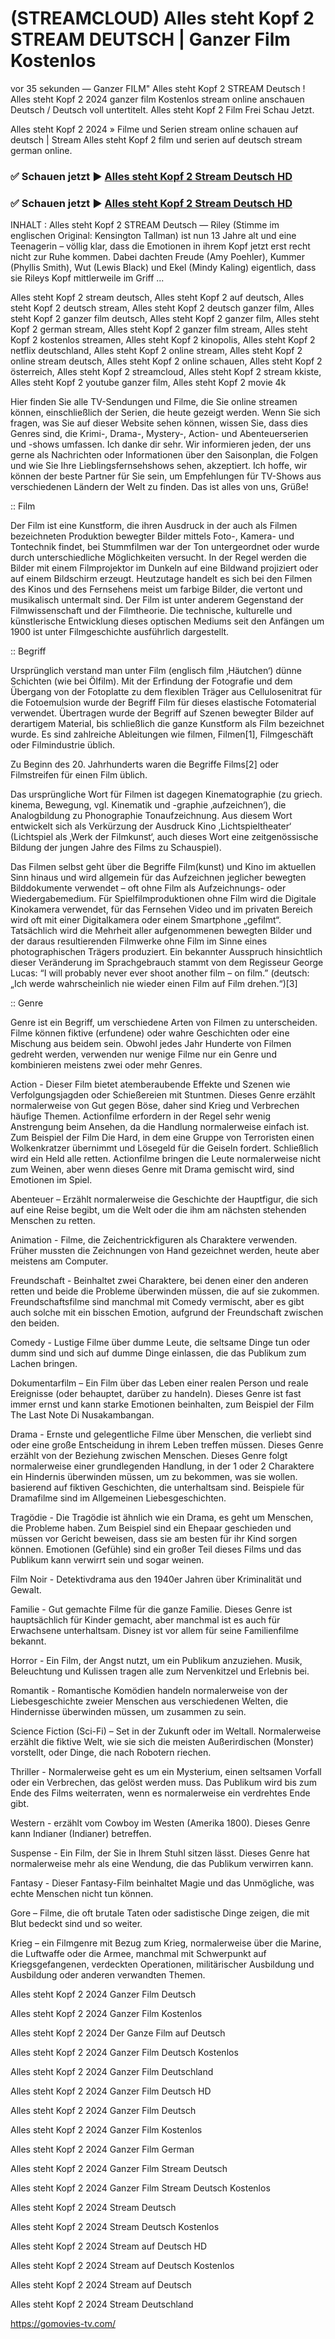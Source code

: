 # (STREAMCLOUD) Alles steht Kopf 2 STREAM DEUTSCH | Ganzer Film Kostenlos

vor 35 sekunden — Ganzer FILM" Alles steht Kopf 2 STREAM Deutsch ! Alles steht Kopf 2 2024 ganzer film Kostenlos stream online anschauen Deutsch / Deutsch voll untertitelt. Alles steht Kopf 2 Film Frei Schau Jetzt.

Alles steht Kopf 2 2024 » Filme und Serien stream online schauen auf deutsch | Stream Alles steht Kopf 2 film und serien auf deutsch stream german online.

### ✅ Schauen jetzt ▶️ [Alles steht Kopf 2 Stream Deutsch HD](https://gomovies-tv.com/de/movie/1022789/alles-steht-kopf-2.html)

### ✅ Schauen jetzt ▶️ [Alles steht Kopf 2 Stream Deutsch HD](https://gomovies-tv.com/de/movie/1022789/alles-steht-kopf-2.html)

INHALT : Alles steht Kopf 2 STREAM Deutsch — Riley (Stimme im englischen Original: Kensington Tallman) ist nun 13 Jahre alt und eine Teenagerin – völlig klar, dass die Emotionen in ihrem Kopf jetzt erst recht nicht zur Ruhe kommen. Dabei dachten Freude (Amy Poehler), Kummer (Phyllis Smith), Wut (Lewis Black) und Ekel (Mindy Kaling) eigentlich, dass sie Rileys Kopf mittlerweile im Griff ...

Alles steht Kopf 2 stream deutsch, Alles steht Kopf 2 auf deutsch, Alles steht Kopf 2 deutsch stream, Alles steht Kopf 2 deutsch ganzer film, Alles steht Kopf 2 ganzer film deutsch, Alles steht Kopf 2 ganzer film, Alles steht Kopf 2 german stream, Alles steht Kopf 2 ganzer film stream, Alles steht Kopf 2 kostenlos streamen, Alles steht Kopf 2 kinopolis, Alles steht Kopf 2 netflix deutschland, Alles steht Kopf 2 online stream, Alles steht Kopf 2 online stream deutsch, Alles steht Kopf 2 online schauen, Alles steht Kopf 2 österreich, Alles steht Kopf 2 streamcloud, Alles steht Kopf 2 stream kkiste, Alles steht Kopf 2 youtube ganzer film, Alles steht Kopf 2 movie 4k

Hier finden Sie alle TV-Sendungen und Filme, die Sie online streamen können, einschließlich der Serien, die heute gezeigt werden. Wenn Sie sich fragen, was Sie auf dieser Website sehen können, wissen Sie, dass dies Genres sind, die Krimi-, Drama-, Mystery-, Action- und Abenteuerserien und -shows umfassen. Ich danke dir sehr. Wir informieren jeden, der uns gerne als Nachrichten oder Informationen über den Saisonplan, die Folgen und wie Sie Ihre Lieblingsfernsehshows sehen, akzeptiert. Ich hoffe, wir können der beste Partner für Sie sein, um Empfehlungen für TV-Shows aus verschiedenen Ländern der Welt zu finden. Das ist alles von uns, Grüße!

:: Film

Der Film ist eine Kunstform, die ihren Ausdruck in der auch als Filmen bezeichneten Produktion bewegter Bilder mittels Foto-, Kamera- und Tontechnik findet, bei Stummfilmen war der Ton untergeordnet oder wurde durch unterschiedliche Möglichkeiten versucht. In der Regel werden die Bilder mit einem Filmprojektor im Dunkeln auf eine Bildwand projiziert oder auf einem Bildschirm erzeugt. Heutzutage handelt es sich bei den Filmen des Kinos und des Fernsehens meist um farbige Bilder, die vertont und musikalisch untermalt sind. Der Film ist unter anderem Gegenstand der Filmwissenschaft und der Filmtheorie. Die technische, kulturelle und künstlerische Entwicklung dieses optischen Mediums seit den Anfängen um 1900 ist unter Filmgeschichte ausführlich dargestellt.

:: Begriff

Ursprünglich verstand man unter Film (englisch film ‚Häutchen‘) dünne Schichten (wie bei Ölfilm). Mit der Erfindung der Fotografie und dem Übergang von der Fotoplatte zu dem flexiblen Träger aus Cellulosenitrat für die Fotoemulsion wurde der Begriff Film für dieses elastische Fotomaterial verwendet. Übertragen wurde der Begriff auf Szenen bewegter Bilder auf derartigem Material, bis schließlich die ganze Kunstform als Film bezeichnet wurde. Es sind zahlreiche Ableitungen wie filmen, Filmen[1], Filmgeschäft oder Filmindustrie üblich.

Zu Beginn des 20. Jahrhunderts waren die Begriffe Films[2] oder Filmstreifen für einen Film üblich.

Das ursprüngliche Wort für Filmen ist dagegen Kinematographie (zu griech. kinema, Bewegung, vgl. Kinematik und -graphie ‚aufzeichnen‘), die Analogbildung zu Phonographie Tonaufzeichnung. Aus diesem Wort entwickelt sich als Verkürzung der Ausdruck Kino ‚Lichtspieltheater‘ (Lichtspiel als ‚Werk der Filmkunst‘, auch dieses Wort eine zeitgenössische Bildung der jungen Jahre des Films zu Schauspiel).

Das Filmen selbst geht über die Begriffe Film(kunst) und Kino im aktuellen Sinn hinaus und wird allgemein für das Aufzeichnen jeglicher bewegten Bilddokumente verwendet – oft ohne Film als Aufzeichnungs- oder Wiedergabemedium. Für Spielfilmproduktionen ohne Film wird die Digitale Kinokamera verwendet, für das Fernsehen Video und im privaten Bereich wird oft mit einer Digitalkamera oder einem Smartphone „gefilmt“. Tatsächlich wird die Mehrheit aller aufgenommenen bewegten Bilder und der daraus resultierenden Filmwerke ohne Film im Sinne eines photographischen Trägers produziert. Ein bekannter Ausspruch hinsichtlich dieser Veränderung im Sprachgebrauch stammt von dem Regisseur George Lucas: “I will probably never ever shoot another film – on film.” (deutsch: „Ich werde wahrscheinlich nie wieder einen Film auf Film drehen.“)[3]

:: Genre

Genre ist ein Begriff, um verschiedene Arten von Filmen zu unterscheiden. Filme können fiktive (erfundene) oder wahre Geschichten oder eine Mischung aus beidem sein. Obwohl jedes Jahr Hunderte von Filmen gedreht werden, verwenden nur wenige Filme nur ein Genre und kombinieren meistens zwei oder mehr Genres.

Action - Dieser Film bietet atemberaubende Effekte und Szenen wie Verfolgungsjagden oder Schießereien mit Stuntmen. Dieses Genre erzählt normalerweise von Gut gegen Böse, daher sind Krieg und Verbrechen häufige Themen. Actionfilme erfordern in der Regel sehr wenig Anstrengung beim Ansehen, da die Handlung normalerweise einfach ist. Zum Beispiel der Film Die Hard, in dem eine Gruppe von Terroristen einen Wolkenkratzer übernimmt und Lösegeld für die Geiseln fordert. Schließlich wird ein Held alle retten. Actionfilme bringen die Leute normalerweise nicht zum Weinen, aber wenn dieses Genre mit Drama gemischt wird, sind Emotionen im Spiel.

Abenteuer – Erzählt normalerweise die Geschichte der Hauptfigur, die sich auf eine Reise begibt, um die Welt oder die ihm am nächsten stehenden Menschen zu retten.

Animation - Filme, die Zeichentrickfiguren als Charaktere verwenden. Früher mussten die Zeichnungen von Hand gezeichnet werden, heute aber meistens am Computer.

Freundschaft - Beinhaltet zwei Charaktere, bei denen einer den anderen retten und beide die Probleme überwinden müssen, die auf sie zukommen. Freundschaftsfilme sind manchmal mit Comedy vermischt, aber es gibt auch solche mit ein bisschen Emotion, aufgrund der Freundschaft zwischen den beiden.

Comedy - Lustige Filme über dumme Leute, die seltsame Dinge tun oder dumm sind und sich auf dumme Dinge einlassen, die das Publikum zum Lachen bringen.

Dokumentarfilm – Ein Film über das Leben einer realen Person und reale Ereignisse (oder behauptet, darüber zu handeln). Dieses Genre ist fast immer ernst und kann starke Emotionen beinhalten, zum Beispiel der Film The Last Note Di Nusakambangan.

Drama - Ernste und gelegentliche Filme über Menschen, die verliebt sind oder eine große Entscheidung in ihrem Leben treffen müssen. Dieses Genre erzählt von der Beziehung zwischen Menschen. Dieses Genre folgt normalerweise einer grundlegenden Handlung, in der 1 oder 2 Charaktere ein Hindernis überwinden müssen, um zu bekommen, was sie wollen. basierend auf fiktiven Geschichten, die unterhaltsam sind. Beispiele für Dramafilme sind im Allgemeinen Liebesgeschichten.

Tragödie - Die Tragödie ist ähnlich wie ein Drama, es geht um Menschen, die Probleme haben. Zum Beispiel sind ein Ehepaar geschieden und müssen vor Gericht beweisen, dass sie am besten für ihr Kind sorgen können. Emotionen (Gefühle) sind ein großer Teil dieses Films und das Publikum kann verwirrt sein und sogar weinen.

Film Noir - Detektivdrama aus den 1940er Jahren über Kriminalität und Gewalt.

Familie - Gut gemachte Filme für die ganze Familie. Dieses Genre ist hauptsächlich für Kinder gemacht, aber manchmal ist es auch für Erwachsene unterhaltsam. Disney ist vor allem für seine Familienfilme bekannt.

Horror - Ein Film, der Angst nutzt, um ein Publikum anzuziehen. Musik, Beleuchtung und Kulissen tragen alle zum Nervenkitzel und Erlebnis bei.

Romantik - Romantische Komödien handeln normalerweise von der Liebesgeschichte zweier Menschen aus verschiedenen Welten, die Hindernisse überwinden müssen, um zusammen zu sein.

Science Fiction (Sci-Fi) – Set in der Zukunft oder im Weltall. Normalerweise erzählt die fiktive Welt, wie sie sich die meisten Außerirdischen (Monster) vorstellt, oder Dinge, die nach Robotern riechen.

Thriller - Normalerweise geht es um ein Mysterium, einen seltsamen Vorfall oder ein Verbrechen, das gelöst werden muss. Das Publikum wird bis zum Ende des Films weiterraten, wenn es normalerweise ein verdrehtes Ende gibt.

Western - erzählt vom Cowboy im Westen (Amerika 1800). Dieses Genre kann Indianer (Indianer) betreffen.

Suspense - Ein Film, der Sie in Ihrem Stuhl sitzen lässt. Dieses Genre hat normalerweise mehr als eine Wendung, die das Publikum verwirren kann.

Fantasy - Dieser Fantasy-Film beinhaltet Magie und das Unmögliche, was echte Menschen nicht tun können.

Gore – Filme, die oft brutale Taten oder sadistische Dinge zeigen, die mit Blut bedeckt sind und so weiter.

Krieg – ein Filmgenre mit Bezug zum Krieg, normalerweise über die Marine, die Luftwaffe oder die Armee, manchmal mit Schwerpunkt auf Kriegsgefangenen, verdeckten Operationen, militärischer Ausbildung und Ausbildung oder anderen verwandten Themen.

Alles steht Kopf 2 2024 Ganzer Film Deutsch

Alles steht Kopf 2 2024 Ganzer Film Kostenlos

Alles steht Kopf 2 2024 Der Ganze Film auf Deutsch

Alles steht Kopf 2 2024 Ganzer Film Deutsch Kostenlos

Alles steht Kopf 2 2024 Ganzer Film Deutschland

Alles steht Kopf 2 2024 Ganzer Film Deutsch HD

Alles steht Kopf 2 2024 Ganzer Film Deutsch

Alles steht Kopf 2 2024 Ganzer Film Kostenlos

Alles steht Kopf 2 2024 Ganzer Film German

Alles steht Kopf 2 2024 Ganzer Film Stream Deutsch

Alles steht Kopf 2 2024 Ganzer Film Stream Deutsch Kostenlos

Alles steht Kopf 2 2024 Stream Deutsch

Alles steht Kopf 2 2024 Stream Deutsch Kostenlos

Alles steht Kopf 2 2024 Stream auf Deutsch HD

Alles steht Kopf 2 2024 Stream auf Deutsch Kostenlos

Alles steht Kopf 2 2024 Stream auf Deutsch

Alles steht Kopf 2 2024 Stream Deutschland

https://gomovies-tv.com/
